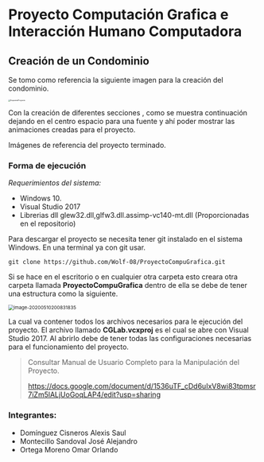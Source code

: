 # Proyecto Computación Grafica e Interacción Humano Computadora


## Creación de un Condominio 

Se tomo como referencia la siguiente imagen para la creación del condominio. 

<img src="C:\Users\aleja\Documents\CompuGrafica\EsquemaProyecto.jpg" alt="EsquemaProyecto" style="zoom: 25%;" />

Con la creación de diferentes secciones , como se muestra continuación dejando en el centro espacio para una fuente y ahí poder mostrar las animaciones creadas para el proyecto. 

Imágenes de referencia del proyecto terminado. 

### Forma de ejecución 

*Requerimientos del sistema:*

- Windows 10.
- Visual Studio 2017
- Librerias dll glew32.dll,glfw3.dll.assimp-vc140-mt.dll (Proporcionadas en el repositorio)

Para descargar el proyecto se necesita tener git instalado en el sistema Windows. En una terminal ya con git usar. 

```
git clone https://github.com/Wolf-08/ProyectoCompuGrafica.git 
```

Si se hace en el escritorio o en cualquier otra carpeta esto creara otra carpeta llamada **ProyectoCompuGrafica** dentro de ella se debe de tener una estructura como la siguiente. 



<img src="C:\Users\aleja\AppData\Roaming\Typora\typora-user-images\image-20200510200831835.png" alt="image-20200510200831835" style="zoom: 67%;" />



La cual va contener todos los archivos necesarios para le ejecución del proyecto. El archivo llamado **CGLab.vcxproj** es el cual se abre con Visual Studio 2017. Al abrirlo debe de tener todas las configuraciones necesarias para el funcionamiento del proyecto. 

> Consultar Manual de Usuario Completo para la Manipulación del Proyecto. 
>
>  https://docs.google.com/document/d/1536uTF_cDd6uIxV8wi83tpmsr7iZm5lALjUoGoqLAP4/edit?usp=sharing

### Integrantes:

- Domínguez Cisneros Alexis Saul		
- Montecillo Sandoval José Alejandro		
- Ortega Moreno Omar Orlando